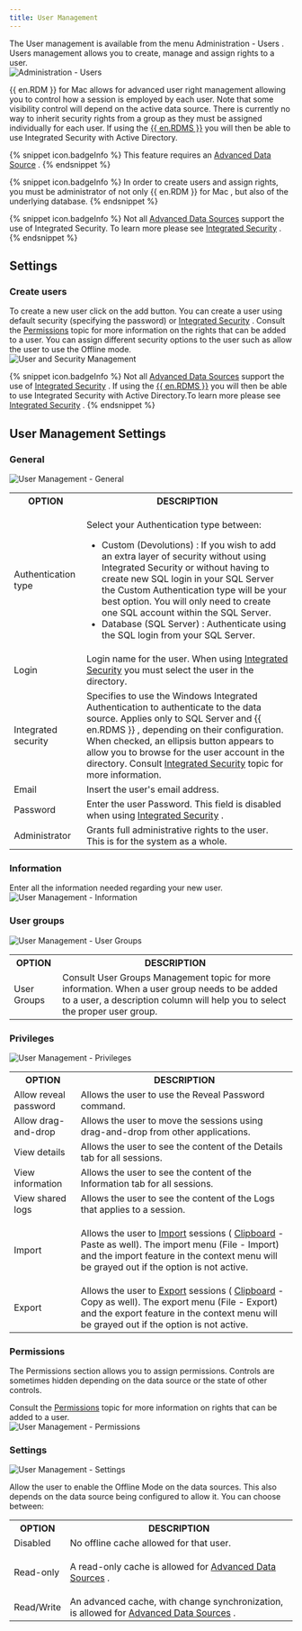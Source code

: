 ```yaml
---
title: User Management
---
```

The User management is available from the menu Administration - Users . Users management allows you to create, manage and assign rights to a user.  
![Administration - Users](/img/en/rdm/mac/clip10381.png) 

{{ en.RDM }} for Mac allows for advanced user right management allowing you to control how a session is employed by each user. Note that some visibility control will depend on the active data source. There is currently no way to inherit security rights from a group as they must be assigned individually for each user. If using the [{{ en.RDMS }}](/server/overview/what-is-server/) you will then be able to use Integrated Security with Active Directory.  

{% snippet icon.badgeInfo %} 
This feature requires an [Advanced Data Source](/rdm/mac/data-sources/data-sources-types/advanced-data-sources/) . 
{% endsnippet %}
 
{% snippet icon.badgeInfo %} 
In order to create users and assign rights, you must be administrator of not only {{ en.RDM }} for Mac , but also of the underlying database. 
{% endsnippet %}
 
{% snippet icon.badgeInfo %} 
Not all [Advanced Data Sources](/rdm/mac/data-sources/data-sources-types/advanced-data-sources/) support the use of Integrated Security. To learn more please see   [Integrated Security](/rdm/mac/commands/administration/user-management/integrated-security/) . 
{% endsnippet %}
 
## Settings 

### Create users 

To create a new user click on the add button. You can create a user using default security (specifying the password) or [Integrated Security](/rdm/mac/commands/administration/user-management/integrated-security/) . Consult the [Permissions](/rdm/mac/commands/administration/user-management/permissions/) topic for more information on the rights that can be added to a user. You can assign different security options to the user such as allow the user to use the Offline mode.  
![User and Security Management](/img/en/rdm/mac/clip10133.png) 

{% snippet icon.badgeInfo %} 
Not all [Advanced Data Sources](/rdm/mac/data-sources/data-sources-types/advanced-data-sources/) support the use of [Integrated Security](/rdm/mac/commands/administration/user-management/integrated-security/) . If using the [{{ en.RDMS }}](/server/overview/what-is-server/) you will then be able to use Integrated Security with Active Directory.To learn more please see   [Integrated Security](/rdm/mac/commands/administration/user-management/integrated-security/) . 
{% endsnippet %}
 
## User Management Settings 

### General 

![User Management - General](/img/en/rdm/mac/clip10382.png) 

<table>
	<tr>
		<th>
OPTION 
		</th>
		<th>
DESCRIPTION 
		</th>
	</tr>
	<tr>
		<td>
Authentication type 
		</td>
		<td>

Select your Authentication type between:  

* Custom (Devolutions) : If you wish to add an extra layer of security without using Integrated Security or without having to create new SQL login in your SQL Server the Custom Authentication type will be your best option. You will only need to create one SQL account within the SQL Server. 
* Database (SQL Server) : Authenticate using the SQL login from your SQL Server. 
		</td>
	</tr>
	<tr>
		<td>
Login 
		</td>
		<td>
Login name for the user. When using [Integrated Security](/rdm/mac/commands/administration/user-management/integrated-security/) you must select the user in the directory. 
		</td>
	</tr>
	<tr>
		<td>
Integrated security 
		</td>
		<td>
Specifies to use the Windows Integrated Authentication to authenticate to the data source. Applies only to SQL Server and {{ en.RDMS }} , depending on their configuration. When checked, an ellipsis button appears to allow you to browse for the user account in the directory. Consult [Integrated Security](/rdm/mac/commands/administration/user-management/integrated-security/) topic for more information. 
		</td>
	</tr>
	<tr>
		<td>
Email 
		</td>
		<td>
Insert the user's email address. 
		</td>
	</tr>
	<tr>
		<td>
Password 
		</td>
		<td>
Enter the user Password. This field is disabled when using [Integrated Security](/rdm/mac/commands/administration/user-management/integrated-security/) . 
		</td>
	</tr>
	<tr>
		<td>
Administrator 
		</td>
		<td>
Grants full administrative rights to the user. This is for the system as a whole. 
		</td>
	</tr>
</table>

### Information 

Enter all the information needed regarding your new user.  
![User Management - Information](/img/en/rdm/mac/clip10383.png) 

### User groups 

![User Management - User Groups](/img/en/rdm/mac/clip10384.png) 

<table>
	<tr>
		<th>
OPTION 
		</th>
		<th>
DESCRIPTION 
		</th>
	</tr>
	<tr>
		<td>
User Groups 
		</td>
		<td>
Consult User Groups Management topic for more information. When a user group needs to be added to a user, a description column will help you to select the proper user group. 
		</td>
	</tr>
</table>

### Privileges 

![User Management - Privileges](/img/en/rdm/mac/clip10385.png) 

<table>
	<tr>
		<th>
OPTION 
		</th>
		<th>
DESCRIPTION 
		</th>
	</tr>
	<tr>
		<td>
Allow reveal password 
		</td>
		<td>
Allows the user to use the Reveal Password command. 
		</td>
	</tr>
	<tr>
		<td>
Allow drag-and-drop 
		</td>
		<td>
Allows the user to move the sessions using drag-and-drop from other applications. 
		</td>
	</tr>
	<tr>
		<td>
View details 
		</td>
		<td>
Allows the user to see the content of the Details tab for all sessions. 
		</td>
	</tr>
	<tr>
		<td>
View information 
		</td>
		<td>
Allows the user to see the content of the Information tab for all sessions. 
		</td>
	</tr>
	<tr>
		<td>
View shared logs 
		</td>
		<td>
Allows the user to see the content of the Logs that applies to a session. 
		</td>
	</tr>
	<tr>
		<td>
Import 
		</td>
		<td>

Allows the user to [Import](/rdm/mac/commands/file/import/overview/) sessions ( [Clipboard](/rdm/mac/commands/home/clipboard/) - Paste as well). 
The import menu (File - Import) and the import feature in the context menu will be grayed out if the option is not active. 
		</td>
	</tr>
	<tr>
		<td>
Export 
		</td>
		<td>
Allows the user to [Export](/rdm/mac/commands/file/export/overview/) sessions ( [Clipboard](/rdm/mac/commands/home/clipboard/) - Copy as well). 
The export menu (File - Export) and the export feature in the context menu will be grayed out if the option is not active. 
		</td>
	</tr>
</table>

### Permissions 

The Permissions section allows you to assign permissions. Controls are sometimes hidden depending on the data source or the state of other controls.  

Consult the [Permissions](/rdm/mac/commands/administration/user-management/permissions/) topic for more information on rights that can be added to a user.  
![User Management - Permissions](/img/en/rdm/mac/clip10386.png) 

### Settings 

![User Management - Settings](/img/en/rdm/mac/clip10388.png) 

Allow the user to enable the Offline Mode on the data sources. This also depends on the data source being configured to allow it. You can choose between: 

<table>
	<tr>
		<th>
OPTION 
		</th>
		<th>
DESCRIPTION 
		</th>
	</tr>
	<tr>
		<td>
Disabled 
		</td>
		<td>
No offline cache allowed for that user. 
		</td>
	</tr>
	<tr>
		<td>
Read-only 
		</td>
		<td>

A read-only cache is allowed for [Advanced Data Sources](/rdm/mac/data-sources/data-sources-types/advanced-data-sources/) . 
		</td>
	</tr>
	<tr>
		<td>
Read/Write 
		</td>
		<td>
An advanced cache, with change synchronization, is allowed for [Advanced Data Sources](/rdm/mac/data-sources/data-sources-types/advanced-data-sources/) . 
		</td>
	</tr>
</table>



